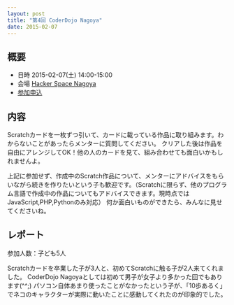 ```yaml
---
layout: post
title: "第4回 CoderDojo Nagoya"
date: 2015-02-07
---
```


## 概要

* 日時 2015-02-07(土) 14:00-15:00
* 会場 [Hacker Space Nagoya](http://hackerspace-nagoya.squarespace.com/)
* [参加申込](http://coderdojo-nagoya.doorkeeper.jp/events/19666)

## 内容

Scratchカードを一枚ずつ引いて、カードに載っている作品に取り組みます。わからないことがあったらメンターに質問してください。
クリアした後は作品を自由にアレンジしてOK！他の人のカードを見て、組み合わせても面白いかもしれませんよ。

上記に参加せず、作成中のScratch作品について、メンターにアドバイスをもらいながら続きを作りたいという子も歓迎です。（Scratchに限らず、他のプログラム言語で作成中の作品についてもアドバイスできます。現時点ではJavaScript,PHP,Pythonのみ対応）
何か面白いものができたら、みんなに見せてくださいね。

## レポート

参加人数：子ども5人

Scratchカードを卒業した子が3人と、初めてScratchに触る子が2人来てくれました。
CoderDojo Nagoyaとしては初めて男子が女子より多かった回でもあります(^^;)
パソコン自体あまり使ったことがなかったという子が、「10歩あるく」でネコのキャラクターが実際に動いたことに感動してくれたのが印象的でした。
